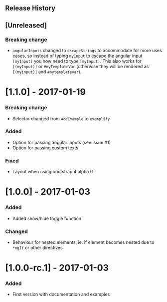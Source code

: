 Release History
---------------
## [Unreleased]

### Breaking change
- `angularInputs` changed to `escapeStrings` to accommodate for more uses cases, so instead of typing `myInput` to escape the angular input `[myInput]` you now need to type `[myInput]`. This also works for `[(myInput)]` or `#myTemplateVar` (otherwise they will be rendered as `[(myinput)]` and `#mytemplatevar`). 

# [1.1.0] - 2017-01-19

### Breaking change
- Selector changed from `AddExample` to `exemplify`

### Added
- Option for passing angular inputs (see issue #1)
- Option for passing custom texts

### Fixed
- Layout when using bootstrap 4 alpha 6

# [1.0.0] - 2017-01-03

### Added
- Added show/hide toggle function

### Changed
- Behaviour for nested elements, ie. if element becomes nested due to `*ngIf` or other directives

# [1.0.0-rc.1] - 2017-01-03

### Added
- First version with documentation and examples
